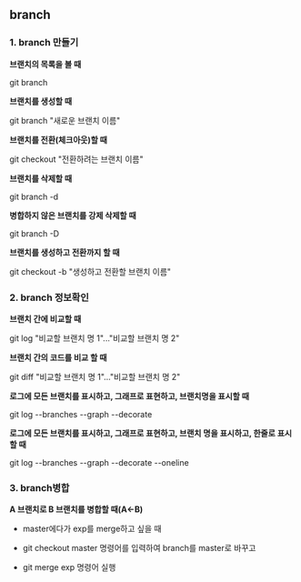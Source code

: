 ## branch

### 1. branch 만들기

**브랜치의 목록을 볼 때**

git branch

**브랜치를 생성할 때**

git branch "새로운 브랜치 이름"

**브랜치를 전환(체크아웃)할 때**

git checkout "전환하려는 브랜치 이름"

**브랜치를 삭제할 때**

git branch -d

**병합하지 않은 브랜치를 강제 삭제할 때**

git branch -D

**브랜치를 생성하고 전환까지 할 때**

git checkout -b "생성하고 전환할 브랜치 이름"



### 2. branch 정보확인

**브랜치 간에 비교할 때**

git log "비교할 브랜치 명 1"..."비교할 브랜치 명 2"

**브랜치 간의 코드를 비교 할 때**

git diff "비교할 브랜치 명 1"..."비교할 브랜치 명 2"



**로그에 모든 브랜치를 표시하고, 그래프로 표현하고, 브랜치명을 표시할 때**

git log --branches --graph --decorate



**로그에 모든 브랜치를 표시하고, 그래프로 표현하고, 브랜치 명을 표시하고, 한줄로 표시할 때**

git log --branches --graph --decorate --oneline



### 3. branch병합

**A  브랜치로 B 브랜치를 병합할 때(A←B)**

- master에다가 exp를 merge하고 싶을 때 

- git checkout master 명령어를 입력하여 branch를 master로 바꾸고

- git merge exp 명령어 실행

